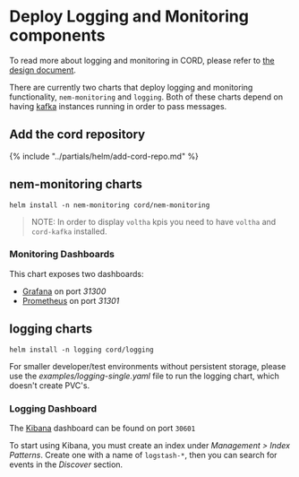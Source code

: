 # Deploy Logging and Monitoring components

To read more about logging and monitoring in CORD, please refer to [the design
document](https://docs.google.com/document/d/1hCljvKzsNW9D2Y1cbvOTNOCbTy1AgH33zXvVjbicjH8/edit).

There are currently two charts that deploy logging and monitoring
functionality, `nem-monitoring` and `logging`.  Both of these charts depend on
having [kafka](kafka.md) instances running in order to pass messages.

## Add the cord repository

{% include "../partials/helm/add-cord-repo.md" %}

## nem-monitoring charts

```shell
helm install -n nem-monitoring cord/nem-monitoring
```

> NOTE: In order to display `voltha` kpis you need to have `voltha`
> and `cord-kafka` installed.

### Monitoring Dashboards

This chart exposes two dashboards:

- [Grafana](http://docs.grafana.org/) on port *31300*
- [Prometheus](https://prometheus.io/docs/) on port *31301*

## logging charts

```shell
helm install -n logging cord/logging
```

For smaller developer/test environments without persistent storage, please use
the *examples/logging-single.yaml* file to run the logging chart, which doesn't
create PVC's.

### Logging Dashboard

The [Kibana](https://www.elastic.co/guide/en/kibana/current/index.html)
dashboard can be found on port `30601`

To start using Kibana, you must create an index under *Management > Index
Patterns*.  Create one with a name of `logstash-*`, then you can search for
events in the *Discover* section.
